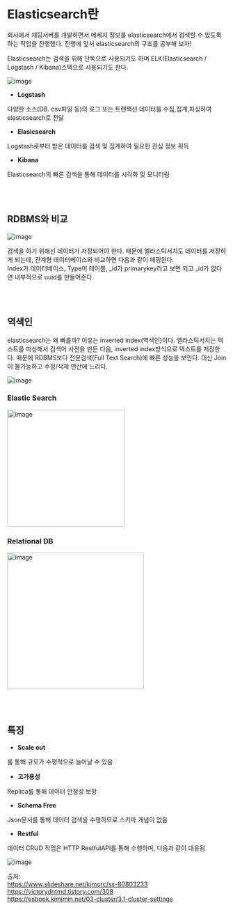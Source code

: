 # Elasticsearch란

회사에서 채팅서버를 개발하면서 메세지 정보를 elasticsearch에서 검색할 수 있도록 하는 작업을 진행했다. 
진행에 앞서 elasticsearch의 구조를 공부해 보자!

Elasticsearch는 검색을 위해 단독으로 사용되기도 하며 ELK(Elasticsearch / Logstash / Kibana)스택으로 사용되기도 한다. 

![image](https://user-images.githubusercontent.com/45115557/204536678-8e17b4a2-0332-4183-958c-ac673be76c35.png)


* **Logstash**

다양한 소스(DB. csv파일 등)의 로그 또는 트랜잭션 데이터를 수집,집계,파싱하여 elasticsearch로 전달

* **Elasicsearch**

Logstash로부터 받은 데이터를 검색 및 집계하여 필요한 관심 정보 획득

* **Kibana**

Elasticsearch의 빠른 검색을 통해 데이터를 시각화 및 모니터링

</br></br>

## RDBMS와 비교

![image](https://user-images.githubusercontent.com/45115557/204537397-3d0c6f4d-8e4b-4c02-a5f9-a47e015a7682.png)

검색을 하기 위해선 데이터가 저장되어야 한다. 때문에 엘라스틱서치도 데이터를 저장하게 되는데, 관계형 데이터베이스와 비교하면 다음과 같이 매핑된다.    
Index가 데이터베이스, Type이 테이블, _id가 primarykey라고 보면 되고 _id가 없다면 내부적으로 uuid를 만들어준다. 

</br></br>

## 역색인

elasticsearch는 왜 빠를까? 이유는 inverted index(역색인)이다. 
엘라스틱서치는 텍스트를 파싱해서 검색어 사전을 만든 다음, inverted index방식으로 텍스트를 저장한다. 때문에 RDBMS보다 전문검색(Full Text Search)에 빠른 성능을 보인다. 대신 Join이 불가능하고 수정/삭제 연산에 느리다. 

![image](https://user-images.githubusercontent.com/45115557/204538519-2661fde4-4729-4b30-811b-7f67bada808f.png)

### Elastic Search
<img width="269" alt="image" src="https://user-images.githubusercontent.com/45115557/236667022-91a0fe26-45e8-4456-8c98-86a72299c0ec.png">

### Relational DB
<img width="314" alt="image" src="https://user-images.githubusercontent.com/45115557/236667045-2f152e6f-fdb2-47a6-856b-8e42bbd2a931.png">


</br></br>

## 특징

* **Scale out**

를 통해 규모가 수평적으로 늘어날 수 있음

* **고가용성**

Replica를 통해 데이터 안정성 보장

* **Schema Free**

Json문서를 통해 데이터 검색을 수행하므로 스키마 개념이 없음

* **Restful**

데이터 CRUD 작업은 HTTP RestfulAPI를 통해 수행하며, 다음과 같이 대응됨

![image](https://user-images.githubusercontent.com/45115557/204546227-fd344fe9-c8e4-40b4-ac10-94a67f0bf6ea.png)



 
출처:   
https://www.slideshare.net/kjmorc/ss-80803233   
https://victorydntmd.tistory.com/308   
https://esbook.kimjmin.net/03-cluster/3.1-cluster-settings
